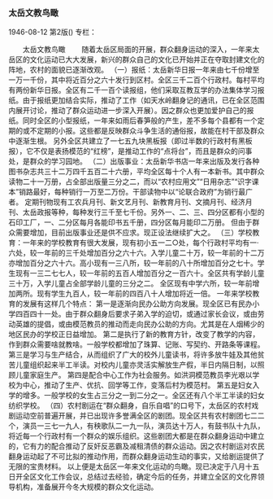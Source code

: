 ### 太岳文教鸟瞰

1946-08-12
第2版()
专栏：

　　太岳文教鸟瞰
　　随着太岳区局面的开展，群众翻身运动的深入，一年来太岳区的文化运动已大大发展，新兴的群众自己的文化已开始并正在夺取封建文化的阵地，农村的面貌已逐渐改观。
    （一）报纸：太岳新华日报一年来由七千份增至一万一千份，其中将近百分之六十发行到区村。全区三千二百个行政村。每村平均有两份新华日报。全区有二千一百个读报组，他们采取互教互学的办法集体学习报纸。由于报纸更加结合实际，推动了工作（如天水岭翻身记的通讯，已在全区范围内展开讨论，推动了群众运动进一步深入开展）。因之群众也更加爱护自己的报纸。同时全区的小型报纸，一年来如雨后春笋般的产生，差不多每个县都有一个定期的或不定期的小报。这些都是反映群众斗争生活的通俗报，故能在村干部及群众中逐渐生根。
    另外全区共建立了一七五九块黑板报（即过半数的行政村有黑板报），它不仅是表扬模范的“红榜”，是推动工作的“点将台”，而且是群众的问事处，是群众的学习园地。
    （二）出版事业：太岳新华书店一年来出版及发行各种图书杂志共三十二万四千五百二十六册，平均全区每十个人有一本新书。其中群众读物二十一万册，占全部出版量三分之二，而以“农村应用文”“日用杂志”“识字课本”销路最好，每种销行一万至二万份。干部读物中以“论联合政府”为销行最广者。
    定期刊物现有工农兵月刊、新文艺月刊、新教育月刊、文摘月刊、经济月刊、太岳政报等种，每种发行三千至七千份。另外一、二、三、四分区都有小型的石印工厂，一、二分区每月各能印书五千册，四分区每月能印二万册。
    但由于群众需要增加，目前出版事业还是供不应求。现正设法继续扩大之。
    （三）学校教育：一年来的学校教育有很大发展，现有初小五一二○处，每个行政村平均有一·六处，较一年前的三千处增加百分之六十六。入学儿童二十万，较一年前的十二万亦增加百分之六十六。高小现有一三八所，较一年前的八十所增加百分之七十。学生现有一三二七七人，较一年前的五百人增加百分之一百六十。全区共有学龄儿童三十万，入学儿童占全部学龄儿童的三分之二。
    全区现有中学六所，较一年前增加两所。现有学生九百人，较一年前的四百八十人增加将近一倍。
    一年来学校教育的发展有这样几个特点：
    第一是逐渐向民办公助方向发展。现全区已有民办小学四百四十一处。由于群众翻身后要求子弟入学的迫切，或通过家长会议，或由劳动英雄的提倡，或由模范教员的推动而走向民办公助的方向。尤其是在人烟稀少的地区民办的学校正日益增加。
    第二是执行了新的教育方针，改变了教学的内容，作到群众需要啥就教啥。一般学校都增加了珠算、记账、写契约、开路条等课程。
    第三是学习与生产结合，从而组织了广大的校外儿童读书，将许多放牛娃及其他贫苦儿童组织起来半工半读。对校内儿童亦灵活实解放生产假，半日内隔日制，以照顾儿童家庭生产。
    第四是配合中心工作为社会服务。如洪洞模范教员李光艰以学校为中心，推动了生产、优抗、回学等工作，变落后村为模范村。
    第五是妇女入学的增多。一般学校的女生占三分之一到二分之一。全区还有八个半工半读的妇女纺织学校。
    （四）农村剧运在“群众翻身，自乐自唱”的口号下，太岳区的农村戏剧运动空前普遍开展，并已出现许多誉满全区的剧团。现全区共有农村剧团七二二个，演员一三七一九人，有秧歌队二一九一队，演员达十万人，有鼓书队十九队，将近每一个行政村有一个群众的娱乐组织。这些剧团大都是在群众翻身运动中建立的，它有力的配合推动了反奸反恶霸及减租清债的群众运动。因之农村剧运对农民翻身运动起了不可比拟的推动作用，而群众翻身运动生动的事实，又给剧运提供了无限的宝贵材料。
    以上便是太岳区一年来文化运动的鸟瞰。现已决定于八月十五日开全区文化工作会议，总结过去经验，确定今后的任务，并建立全区的文化界领导机构，准备展开今冬大规模的群众文化运动。
